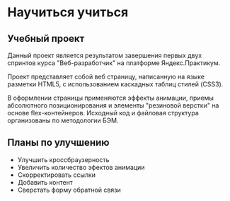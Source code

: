 # Научиться учиться
## Учебный проект
Данный проект является результатом завершения первых двух спринтов курса "Веб-разработчик" на платформе Яндекс.Практикум.

Проект представляет собой веб страницу, написанную на языке разметки HTML5, с использованием каскадных таблиц стилей (CSS3).

В оформлении страницы применяются эффекты анимации, приемы абсолютного позиционирования и элементы "резиновой верстки" на основе flex-контейнеров. Исходный код и файловая структура организованы по методологии БЭМ.

## Планы по улучшению
* Улучшить кроссбраузерность
* Увеличить количество эфектов анимации
* Скорректировать ссылки
* Добавить контент
* Сверстать форму обратной связи
